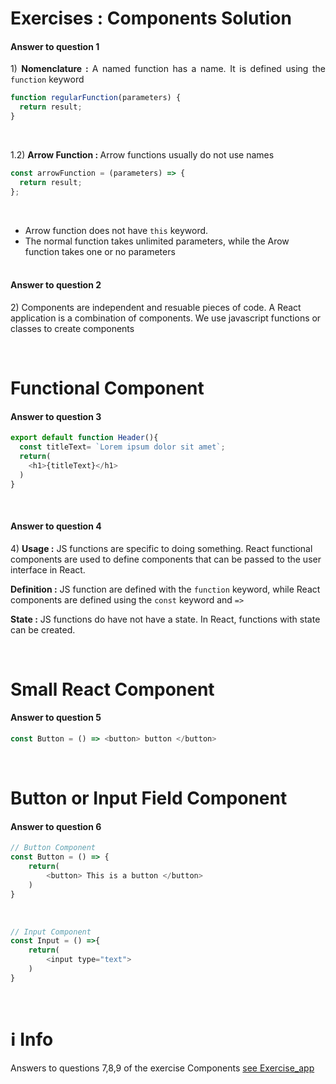 # Exercises : Components Solution
#### Answer to question 1
<p align="justify">
1)  <strong>Nomenclature : </strong> A named function has a name. It is defined using the <code>function</code> keyword </p>
   
``` javascript
function regularFunction(parameters) {
  return result;
}
```
<br>
<p align="justify">
1.2) <strong>Arrow Function :  </strong> Arrow functions usually do not use names
</p> 

```javascript
const arrowFunction = (parameters) => {
  return result;
};
```
<br>

- Arrow function does not have `this` keyword. <br>
- The normal function takes unlimited parameters, while the Arow function takes one or no parameters
<br><br>

<p align="justify">
<h4>Answer to question 2</h4>
2) Components are independent and resuable pieces of code. A React application is a combination of components. We use javascript functions or classes to create components
</p> <br>

# Functional Component
#### Answer to question 3
```javascript
export default function Header(){
  const titleText= `Lorem ipsum dolor sit amet`;
  return(
    <h1>{titleText}</h1>
  )
}
```
<br>

<p align="justify">
<h4>Answer to question 4 </h4>
4) <strong>Usage :</strong> JS functions are specific to doing something. React functional components are used to define components that can be passed to the user interface in React. <br>
   
<strong>Definition :</strong> JS function are defined with the `function` keyword, while React components are defined using the `const` keyword and `=>` <br>

<strong>State :</strong> JS functions do have not have a state. In React, functions with state can be created.
</p>

<br>

# Small React Component
#### Answer to question 5
```javascript
const Button = () => <button> button </button>
```
<br>

# Button or Input Field Component
#### Answer to question 6
```javascript
// Button Component
const Button = () => {
    return(
        <button> This is a button </button>
    )
}
```
<br>

```javascript
// Input Component
const Input = () =>{
    return(
        <input type="text">
    )
}
```
<br>

# :information_source: Info
Answers to questions 7,8,9 of the exercise Components [see Exercise_app](https://github.com/MelihKrts/30-Days-Of-React-Solution/tree/main/Day_04_Components/exercises_app)